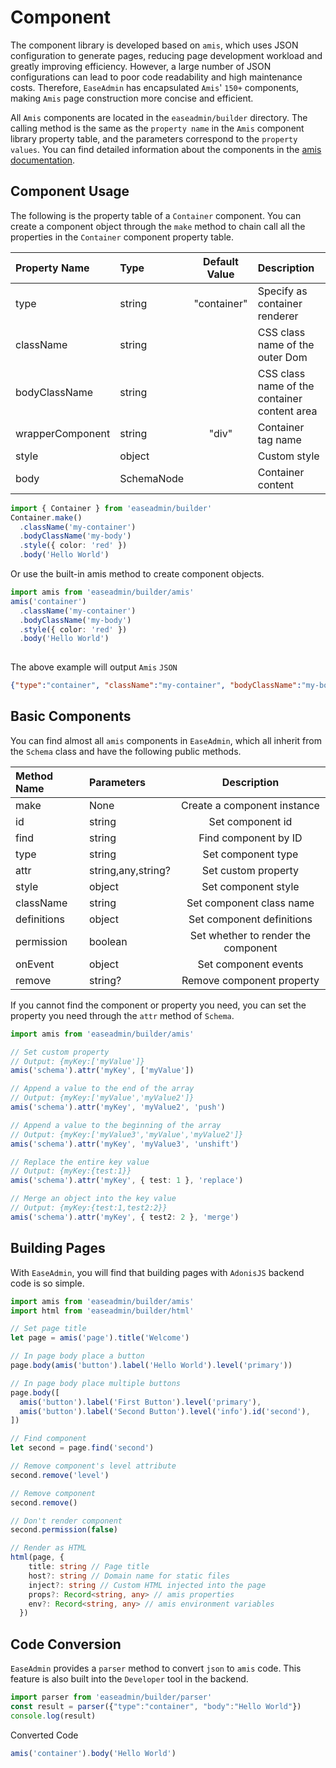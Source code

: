 # Component

The component library is developed based on `amis`, which uses JSON configuration to generate pages, reducing page development workload and greatly improving efficiency. However, a large number of JSON configurations can lead to poor code readability and high maintenance costs. Therefore, `EaseAdmin` has encapsulated `Amis`' `150+` components, making `Amis` page construction more concise and efficient.

All `Amis` components are located in the `easeadmin/builder` directory. The calling method is the same as the `property name` in the `Amis` component library property table, and the parameters correspond to the `property values`. You can find detailed information about the components in the [amis documentation](https://baidu.github.io/amis/zh-CN/components).

## Component Usage

The following is the property table of a `Container` component. You can create a component object through the `make` method to chain call all the properties in the `Container` component property table.

| Property Name | Type | Default Value | Description |
| :--------------- | :--------- | :---------: | :---------------------- |
| type | string | "container" | Specify as container renderer |
| className | string | | CSS class name of the outer Dom |
| bodyClassName | string | | CSS class name of the container content area |
| wrapperComponent | string | "div" | Container tag name |
| style | object | | Custom style |
| body | SchemaNode | | Container content |

```typescript
import { Container } from 'easeadmin/builder'
Container.make()
  .className('my-container')
  .bodyClassName('my-body')
  .style({ color: 'red' })
  .body('Hello World')
```

Or use the built-in amis method to create component objects.

```typescript
import amis from 'easeadmin/builder/amis'
amis('container')
  .className('my-container')
  .bodyClassName('my-body')
  .style({ color: 'red' })
  .body('Hello World')
  
```

The above example will output `Amis` `JSON`

```json
{"type":"container", "className":"my-container", "bodyClassName":"my-body", "style":{"color":"red"}, "body":"Hello World"}
```

## Basic Components

You can find almost all `amis` components in `EaseAdmin`, which all inherit from the `Schema` class and have the following public methods.

| Method Name | Parameters | Description |
| :---------- | :----------------- | :--------------: |
| make | None | Create a component instance |
| id | string | Set component id |
| find | string | Find component by ID |
| type | string | Set component type |
| attr | string,any,string? | Set custom property |
| style | object | Set component style |
| className | string | Set component class name |
| definitions | object | Set component definitions |
| permission | boolean | Set whether to render the component |
| onEvent | object | Set component events |
| remove | string? | Remove component property |

If you cannot find the component or property you need, you can set the property you need through the `attr` method of `Schema`.

```typescript
import amis from 'easeadmin/builder/amis'

// Set custom property
// Output: {myKey:['myValue']}
amis('schema').attr('myKey', ['myValue'])

// Append a value to the end of the array
// Output: {myKey:['myValue','myValue2']}
amis('schema').attr('myKey', 'myValue2', 'push')

// Append a value to the beginning of the array
// Output: {myKey:['myValue3','myValue','myValue2']}
amis('schema').attr('myKey', 'myValue3', 'unshift')

// Replace the entire key value
// Output: {myKey:{test:1}}
amis('schema').attr('myKey', { test: 1 }, 'replace')

// Merge an object into the key value
// Output: {myKey:{test:1,test2:2}}
amis('schema').attr('myKey', { test2: 2 }, 'merge')
```

## Building Pages

With `EaseAdmin`, you will find that building pages with `AdonisJS` backend code is so simple.

```typescript
import amis from 'easeadmin/builder/amis'
import html from 'easeadmin/builder/html'

// Set page title
let page = amis('page').title('Welcome')

// In page body place a button
page.body(amis('button').label('Hello World').level('primary'))

// In page body place multiple buttons
page.body([
  amis('button').label('First Button').level('primary'),
  amis('button').label('Second Button').level('info').id('second'),
])

// Find component
let second = page.find('second')

// Remove component's level attribute
second.remove('level')

// Remove component
second.remove()

// Don't render component
second.permission(false)

// Render as HTML
html(page, {
    title: string // Page title
    host?: string // Domain name for static files
    inject?: string // Custom HTML injected into the page
    props?: Record<string, any> // amis properties
    env?: Record<string, any> // amis environment variables
  })
```

## Code Conversion

`EaseAdmin` provides a `parser` method to convert `json` to `amis` code. This feature is also built into the `Developer` tool in the backend.

```typescript
import parser from 'easeadmin/builder/parser'
const result = parser({"type":"container", "body":"Hello World"})
console.log(result)
```

Converted Code

```typescript
amis('container').body('Hello World')
```